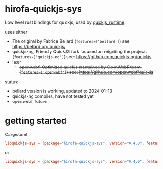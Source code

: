 # hirofa-quickjs-sys

Low level rust bindings for quickjs, used by [quickjs_runtime](https://github.com/HiRoFa/quickjs_es_runtime).

uses either
* The original by Fabrice Bellard (```features=['bellard']```) see: https://bellard.org/quickjs/
* quickjs-ng, Friendly QuickJS fork focused on reigniting the project. (```features=['quickjs-ng']```) see: https://github.com/quickjs-ng/quickjs
* later
  * ~~openwebf, Optimized quickjs mantained by OpenWebF team. (```features=['openwebf']```) see: https://github.com/openwebf/quickjs~~

status: 
* bellard version is working, updated to 2024-01-13
* quickjs-ng compiles, have not tested yet
* openwebf, future

# getting started

Cargo.toml
```toml
libquickjs-sys = {package="hirofa-quickjs-sys", version="0.4.0", features=["bellard"]}
```
or
```toml
libquickjs-sys = {package="hirofa-quickjs-sys", version="0.4.0", features=["quickjs-ng"]}
```